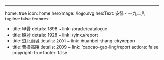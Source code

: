 ---
home: true
icon: home
heroImage: /logo.svg
heroText: 安陽・一九二八
tagline: false
features: 
  - title: 甲骨
    details: 1898 ~ 
    link: /oracle/catalogue
  - title: 殷墟
    details: 1928 ~ 
    link: /yinxu/report
  - title: 洹北商城
    details: 2001 ~ 
    link: /huanbei-shang-city/report
  - title: 曹操高陵
    details: 2009 ~
    link: /caocao-gao-ling/report
actions: false
copyright: true
footer: false